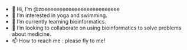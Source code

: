 - 👋 Hi, I’m @zoeeeeeeeeeeeeeeeeeeeeeeeee
- 👀 I’m interested in yoga and swimming.
- 🌱 I’m currently learning bioinformatics.
- 💞️ I’m looking to collaborate on using bioinformatics to solve problems about medicine.
- 📫 How to reach me : please fly to me!

<!---
zoeeeeeeeeeeeeeeeeeeeeeeeee/zoeeeeeeeeeeeeeeeeeeeeeeeee is a ✨ special ✨ repository because its `README.md` (this file) appears on your GitHub profile.
You can click the Preview link to take a look at your changes.
--->
